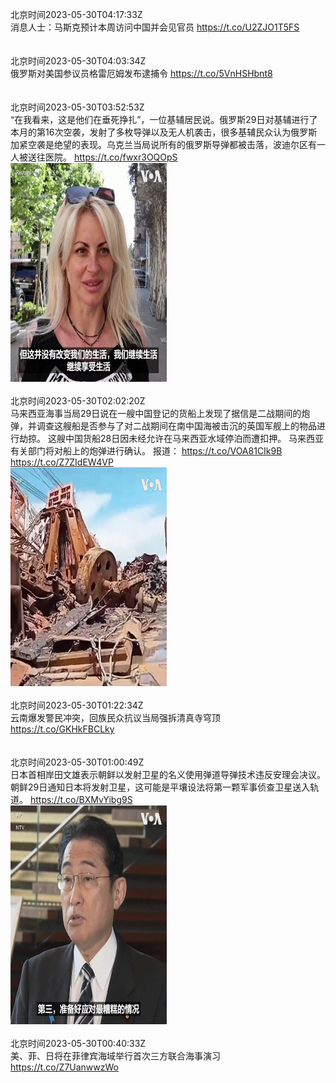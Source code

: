 北京时间2023-05-30T04:17:33Z<br>消息人士：马斯克预计本周访问中国并会见官员 https://t.co/U2ZJO1T5FS<br><br><br>北京时间2023-05-30T04:03:34Z<br>俄罗斯对美国参议员格雷厄姆发布逮捕令 https://t.co/5VnHSHbnt8<br><br><br>北京时间2023-05-30T03:52:53Z<br>“在我看来，这是他们在垂死挣扎”，一位基辅居民说。俄罗斯29日对基辅进行了本月的第16次空袭，发射了多枚导弹以及无人机袭击，很多基辅民众认为俄罗斯加紧空袭是绝望的表现。乌克兰当局说所有的俄罗斯导弹都被击落，波迪尔区有一人被送往医院。 https://t.co/fwxr3OQOpS<br><img src='/temp/video/2023/u-Month-5/au-Day-30/VOAChinese/1663272216060997632_0.jpg' width='250' height='350'><br><br>北京时间2023-05-30T02:02:20Z<br>马来西亚海事当局29日说在一艘中国登记的货船上发现了据信是二战期间的炮弹，并调查这艘船是否参与了对二战期间在南中国海被击沉的英国军舰上的物品进行劫掠。 这艘中国货船28日因未经允许在马来西亚水域停泊而遭扣押。 马来西亚有关部门将对船上的炮弹进行确认。 
报道： https://t.co/VOA81CIk9B https://t.co/Z7ZIdEW4VP<br><img src='/temp/video/2023/u-Month-5/au-Day-30/VOAChinese/1663244397008265217_0.jpg' width='250' height='350'><br><br>北京时间2023-05-30T01:22:34Z<br>云南爆发警民冲突，回族民众抗议当局强拆清真寺穹顶 https://t.co/GKHkFBCLky<br><br><br>北京时间2023-05-30T01:00:49Z<br>日本首相岸田文雄表示朝鲜以发射卫星的名义使用弹道导弹技术违反安理会决议。朝鲜29日通知日本将发射卫星，这可能是平壤设法将第一颗军事侦查卫星送入轨道。 https://t.co/BXMvYibg9S<br><img src='/temp/video/2023/u-Month-5/au-Day-30/VOAChinese/1663228913852596228_0.jpg' width='250' height='350'><br><br>北京时间2023-05-30T00:40:33Z<br>美、菲、日将在菲律宾海域举行首次三方联合海事演习 https://t.co/Z7UanwwzWo<br><br><br>